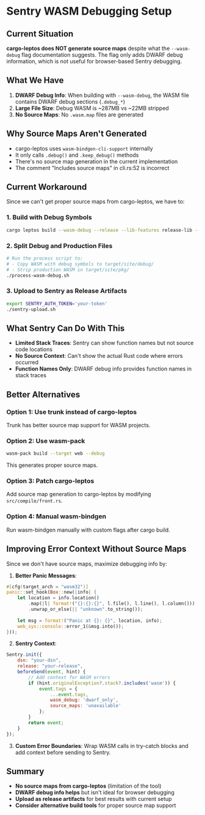 # Sentry WASM Debugging Setup

## Current Situation

**cargo-leptos does NOT generate source maps** despite what the `--wasm-debug` flag documentation suggests. The flag only adds DWARF debug information, which is not useful for browser-based Sentry debugging.

## What We Have

1. **DWARF Debug Info**: When building with `--wasm-debug`, the WASM file contains DWARF debug sections (`.debug_*`)
2. **Large File Size**: Debug WASM is ~287MB vs ~22MB stripped
3. **No Source Maps**: No `.wasm.map` files are generated

## Why Source Maps Aren't Generated

- cargo-leptos uses `wasm-bindgen-cli-support` internally
- It only calls `.debug()` and `.keep_debug()` methods
- There's no source map generation in the current implementation
- The comment "Includes source maps" in cli.rs:52 is incorrect

## Current Workaround

Since we can't get proper source maps from cargo-leptos, we have to:

### 1. Build with Debug Symbols
```bash
cargo leptos build --wasm-debug --release --lib-features release-lib --bin-features release-bin
```

### 2. Split Debug and Production Files
```bash
# Run the process script to:
# - Copy WASM with debug symbols to target/site/debug/
# - Strip production WASM in target/site/pkg/
./process-wasm-debug.sh
```

### 3. Upload to Sentry as Release Artifacts
```bash
export SENTRY_AUTH_TOKEN='your-token'
./sentry-upload.sh
```

## What Sentry Can Do With This

- **Limited Stack Traces**: Sentry can show function names but not source code locations
- **No Source Context**: Can't show the actual Rust code where errors occurred
- **Function Names Only**: DWARF debug info provides function names in stack traces

## Better Alternatives

### Option 1: Use trunk instead of cargo-leptos
Trunk has better source map support for WASM projects.

### Option 2: Use wasm-pack
```bash
wasm-pack build --target web --debug
```
This generates proper source maps.

### Option 3: Patch cargo-leptos
Add source map generation to cargo-leptos by modifying `src/compile/front.rs`.

### Option 4: Manual wasm-bindgen
Run wasm-bindgen manually with custom flags after cargo build.

## Improving Error Context Without Source Maps

Since we don't have source maps, maximize debugging info by:

1. **Better Panic Messages**:
```rust
#[cfg(target_arch = "wasm32")]
panic::set_hook(Box::new(|info| {
    let location = info.location()
        .map(|l| format!("{}:{}:{}", l.file(), l.line(), l.column()))
        .unwrap_or_else(|| "unknown".to_string());
    
    let msg = format!("Panic at {}: {}", location, info);
    web_sys::console::error_1(&msg.into());
}));
```

2. **Sentry Context**:
```javascript
Sentry.init({
    dsn: "your-dsn",
    release: "your-release",
    beforeSend(event, hint) {
        // Add context for WASM errors
        if (hint.originalException?.stack?.includes('wasm')) {
            event.tags = {
                ...event.tags,
                wasm_debug: 'dwarf_only',
                source_maps: 'unavailable'
            };
        }
        return event;
    }
});
```

3. **Custom Error Boundaries**:
Wrap WASM calls in try-catch blocks and add context before sending to Sentry.

## Summary

- **No source maps from cargo-leptos** (limitation of the tool)
- **DWARF debug info helps** but isn't ideal for browser debugging
- **Upload as release artifacts** for best results with current setup
- **Consider alternative build tools** for proper source map support
